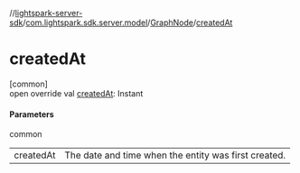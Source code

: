 //[lightspark-server-sdk](../../../index.md)/[com.lightspark.sdk.server.model](../index.md)/[GraphNode](index.md)/[createdAt](created-at.md)

# createdAt

[common]\
open override val [createdAt](created-at.md): Instant

#### Parameters

common

| | |
|---|---|
| createdAt | The date and time when the entity was first created. |

